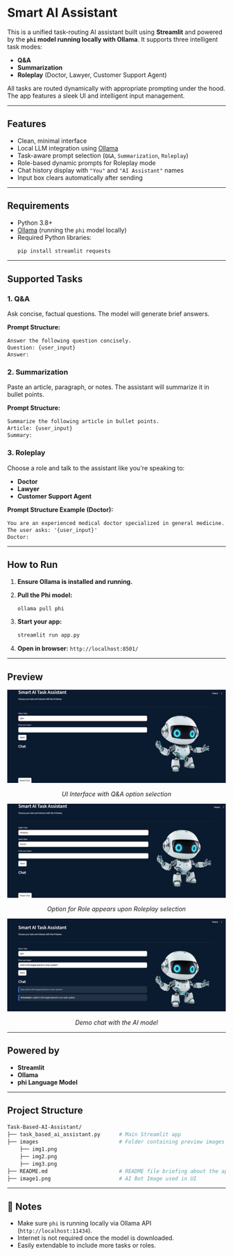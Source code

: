 # Smart AI Assistant

This is a unified task-routing AI assistant built using **Streamlit** and powered by the **`phi` model running locally with Ollama**. It supports three intelligent task modes:

- **Q&A**
- **Summarization**
- **Roleplay** (Doctor, Lawyer, Customer Support Agent)

All tasks are routed dynamically with appropriate prompting under the hood. The app features a sleek UI and intelligent input management.

---

## Features

- Clean, minimal interface
- Local LLM integration using [Ollama](https://ollama.com)  
- Task-aware prompt selection (`Q&A`, `Summarization`, `Roleplay`)  
- Role-based dynamic prompts for Roleplay mode
- Chat history display with `"You"` and `"AI Assistant"` names  
- Input box clears automatically after sending

---

## Requirements

- Python 3.8+
- [Ollama](https://ollama.com) (running the `phi` model locally)
- Required Python libraries:
  ```bash
  pip install streamlit requests
  ```

---

## Supported Tasks

### 1. Q&A
Ask concise, factual questions. The model will generate brief answers.

**Prompt Structure:**
```text
Answer the following question concisely.
Question: {user_input}
Answer:
```

### 2. Summarization
Paste an article, paragraph, or notes. The assistant will summarize it in bullet points.

**Prompt Structure:**
```text
Summarize the following article in bullet points.
Article: {user_input}
Summary:
```

### 3. Roleplay
Choose a role and talk to the assistant like you're speaking to:
- **Doctor**
- **Lawyer**
- **Customer Support Agent**

**Prompt Structure Example (Doctor):**
```text
You are an experienced medical doctor specialized in general medicine.
The user asks: '{user_input}'
Doctor:
```

---

## How to Run

1. **Ensure Ollama is installed and running.**

2. **Pull the Phi model:**
   ```bash
   ollama pull phi
   ```

3. **Start your app:**
   ```bash
   streamlit run app.py
   ```

4. **Open in browser:** `http://localhost:8501/`

---

## Preview

![Smart AI Assistant Interface](images/img1.png)
<p align=center><i>UI Interface with Q&A option selection</i></p>

![Smart AI Assistant Interface](images/img2.png)
<p align=center><i>Option for Role appears upon Roleplay selection</i></p>

![Smart AI Assistant Interface](images/img3.png)
<p align=center><i>Demo chat with the AI model</i></p>

---

## Powered by

- **Streamlit**
- **Ollama**
- **phi Language Model**

---

## Project Structure

```bash
Task-Based-AI-Assistant/
├── task_based_ai_assistant.py      # Main Streamlit app
├── images                          # Folder containing preview images
    ├── img1.png
    ├── img2.png
    ├── img3.png
├── README.md                       # README file briefing about the app
├── image1.png                      # AI Bot Image used in UI
```

---

## 📌 Notes

- Make sure `phi` is running locally via Ollama API (`http://localhost:11434`).
- Internet is not required once the model is downloaded.
- Easily extendable to include more tasks or roles.